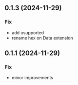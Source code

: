 ## 0.1.3 (2024-11-29)

### Fix

- add usupported
- rename hex on Data extension

## 0.1.1 (2024-11-29)

### Fix

- minor improvements
